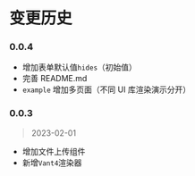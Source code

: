# 变更历史

### 0.0.4
> 

* 增加表单默认值`hides`（初始值）
* 完善 README.md
* `example` 增加多页面（不同 UI 库渲染演示分开）

### 0.0.3
> 2023-02-01

* 增加文件上传组件
* 新增`Vant4`渲染器
